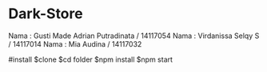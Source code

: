 # Dark-Store

Nama : Gusti Made Adrian Putradinata / 14117054
Nama : Virdanissa Selqy S / 14117014
Nama : Mia Audina / 14117032

#install
$clone
$cd folder
$npm install
$npm start
